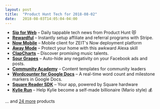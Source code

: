 ```yaml
---
layout: post
title:  "Product Hunt Tech for 2018-08-02"
date:   2018-08-03T14:05:04-04:00
---
```


* **[Sip for Web](https://www.producthunt.com/posts/sip-for-web?utm_campaign=producthunt-api&utm_medium=api&utm_source=Application%3A+Daily+Digest+RSS+%28ID%3A+3202%29)** – Daily tappable tech news from Product Hunt 😻
* **[Rewardful](https://www.producthunt.com/posts/rewardful?utm_campaign=producthunt-api&utm_medium=api&utm_source=Application%3A+Daily+Digest+RSS+%28ID%3A+3202%29)** – Instantly setup affiliate and referral programs with Stripe.
* **[Now Mobile](https://www.producthunt.com/posts/now-mobile?utm_campaign=producthunt-api&utm_medium=api&utm_source=Application%3A+Daily+Digest+RSS+%28ID%3A+3202%29)** – Mobile client for ZEIT's Now deployment platform
* **[Away Mode](https://www.producthunt.com/posts/away-mode?utm_campaign=producthunt-api&utm_medium=api&utm_source=Application%3A+Daily+Digest+RSS+%28ID%3A+3202%29)** – Protect your home with this awkward Alexa skill
* **[ClapCharts](https://www.producthunt.com/posts/clapcharts?utm_campaign=producthunt-api&utm_medium=api&utm_source=Application%3A+Daily+Digest+RSS+%28ID%3A+3202%29)** – Discover promising music talents.
* **[Sour Grapes](https://www.producthunt.com/posts/sour-grapes?utm_campaign=producthunt-api&utm_medium=api&utm_source=Application%3A+Daily+Digest+RSS+%28ID%3A+3202%29)** – Auto-hide any negativity on your Facebook ads and posts.
* **[Community Academy](https://www.producthunt.com/posts/community-academy?utm_campaign=producthunt-api&utm_medium=api&utm_source=Application%3A+Daily+Digest+RSS+%28ID%3A+3202%29)** – Content templates for community leaders
* **[Wordcounter for Google Docs](https://www.producthunt.com/posts/wordcounter-for-google-docs?utm_campaign=producthunt-api&utm_medium=api&utm_source=Application%3A+Daily+Digest+RSS+%28ID%3A+3202%29)** – A real-time word count and milestone markers in Google Docs.
* **[Square Reader SDK](https://www.producthunt.com/posts/square-reader-sdk?utm_campaign=producthunt-api&utm_medium=api&utm_source=Application%3A+Daily+Digest+RSS+%28ID%3A+3202%29)** – Your app, powered by Square hardware
* **[Kylie Run](https://www.producthunt.com/posts/kylie-run?utm_campaign=producthunt-api&utm_medium=api&utm_source=Application%3A+Daily+Digest+RSS+%28ID%3A+3202%29)** – Help Kylie become a self-made billionaire (Mario style) 💰

… and [24 more](https://www.producthunt.com/tech) products